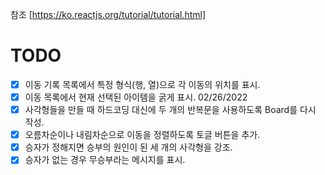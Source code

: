 참조 [https://ko.reactjs.org/tutorial/tutorial.html]

# TODO

- [x] 이동 기록 목록에서 특정 형식(행, 열)으로 각 이동의 위치를 표시. 
- [x] 이동 목록에서 현재 선택된 아이템을 굵게 표시. 02/26/2022
- [x] 사각형들을 만들 때 하드코딩 대신에 두 개의 반복문을 사용하도록 Board를 다시 작성.
- [x] 오름차순이나 내림차순으로 이동을 정렬하도록 토글 버튼을 추가.
- [x] 승자가 정해지면 승부의 원인이 된 세 개의 사각형을 강조.
- [x] 승자가 없는 경우 무승부라는 메시지를 표시.
